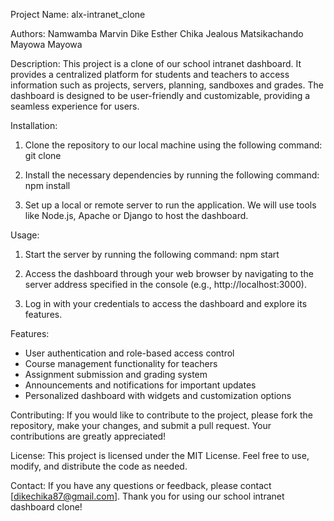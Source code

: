 Project Name: alx-intranet_clone

Authors: Namwamba Marvin
               Dike Esther Chika
               Jealous Matsikachando
               Mayowa Mayowa 
 

Description:
This project is a clone of our school intranet dashboard. It provides a centralized platform for students and teachers to access information such as projects, servers, planning, sandboxes and grades. The dashboard is designed to be user-friendly and customizable, providing a seamless experience for users.

Installation:
1. Clone the repository to our local machine using the following command:
   git clone <repository-url>

2. Install the necessary dependencies by running the following command:
   npm install

3. Set up a local or remote server to run the application. We will use tools like Node.js, Apache or Django to host the dashboard.

Usage:
1. Start the server by running the following command:
   npm start

2. Access the dashboard through your web browser by navigating to the server address specified in the console (e.g., http://localhost:3000).

3. Log in with your credentials to access the dashboard and explore its features.

Features:
- User authentication and role-based access control
- Course management functionality for teachers
- Assignment submission and grading system
- Announcements and notifications for important updates
- Personalized dashboard with widgets and customization options

Contributing:
If you would like to contribute to the project, please fork the repository, make your changes, and submit a pull request. Your contributions are greatly appreciated!

License:
This project is licensed under the MIT License. Feel free to use, modify, and distribute the code as needed.

Contact:
If you have any questions or feedback, please contact [dikechika87@gmail.com]. Thank you for using our school intranet dashboard clone!

